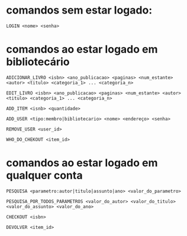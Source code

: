 # comandos sem estar logado:

```
LOGIN <nome> <senha>
```

# comandos ao estar logado em bibliotecário

```
ADICIONAR_LIVRO <isbn> <ano_publicacao> <paginas> <num_estante> <autor> <titulo> <categoria_1> ... <categoria_n>  

EDIT_LIVRO <isbn> <ano_publicacao> <paginas> <num_estante> <autor> <titulo> <categoria_1> ... <categoria_n>  

ADD_ITEM <isnb> <quantidade>

ADD_USER <tipo:membro|bibliotecario> <nome> <endereço> <senha>

REMOVE_USER <user_id>

WHO_DO_CHEKOUT <item_id>

```

# comandos ao estar logado em qualquer conta

```
PESQUISA <parametro:autor|titulo|assunto|ano> <valor_do_parametro>

PESQUISA_POR_TODOS_PARAMETROS <valor_do_autor> <valor_do_titulo> <valor_do_assunto> <valor_do_ano>

CHECKOUT <isbn> 

DEVOLVER <item_id>
```

